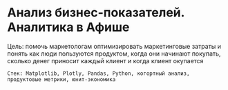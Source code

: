 # Анализ бизнес-показателей. Аналитика в Афише

Цель: помочь маркетологам оптимизировать маркетинговые затраты и понять как люди пользуются продуктом, когда они начинают покупать, сколько денег приносит каждый клиент и когда клиент окупается

`Стек: Matplotlib, Plotly, Pandas, Python, когортный анализ, продуктовые метрики, юнит-экономика`
